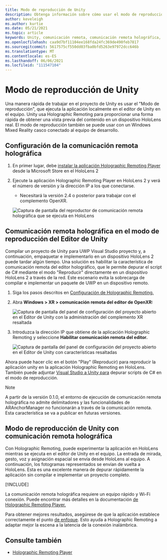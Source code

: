 ```yaml
---
title: Modo de reproducción de Unity
description: Obtenga información sobre cómo usar el modo de reproducción en el editor de Unity para obtener una vista previa de los cambios de la aplicación en un dispositivo sin implementar una aplicación.
author: keveleigh
ms.author: kurtie
ms.date: 05/21/2021
ms.topic: article
keywords: Unity, comunicación remota, comunicación remota holográfica, reproductor de comunicación remota holográfica, HoloLens, casco de realidad mixta, casco de realidad mixta de Windows, casco de realidad virtual, modo de juego de Unity
ms.openlocfilehash: caa9d7bf11104ee168fda24fc369de490feb7817
ms.sourcegitcommit: 5617575cf550dd03fba0bfd5263e97972dcc646b
ms.translationtype: MT
ms.contentlocale: es-ES
ms.lasthandoff: 06/06/2021
ms.locfileid: "111547104"
---
```

# <a name="unity-play-mode"></a>Modo de reproducción de Unity

Una manera rápida de trabajar en el proyecto de Unity es usar el "Modo de reproducción", que ejecuta la aplicación localmente en el editor de Unity en el equipo. Unity usa Holographic Remoting para proporcionar una forma rápida de obtener una vista previa del contenido en un dispositivo HoloLens real. El modo de reproducción también se puede usar con un Windows Mixed Reality casco conectado al equipo de desarrollo.

## <a name="holographic-remoting-setup"></a>Configuración de la comunicación remota holográfica

1. En primer lugar, debe [instalar la aplicación Holographic Remoting Player](https://www.microsoft.com/store/productId/9NBLGGH4SV40) desde la Microsoft Store en el HoloLens 2
2. Ejecute la aplicación Holographic Remoting Player en HoloLens 2 y verá el número de versión y la dirección IP a los que conectarse.
    * Necesitará la versión 2.4 o posterior para trabajar con el complemento OpenXR.

    ![Captura de pantalla del reproductor de comunicación remota holográfica que se ejecuta en HoloLens](images/openxr-features-img-01.png)

## <a name="holographic-remoting-in-unity-editor-play-mode"></a>Comunicación remota holográfica en el modo de reproducción del Editor de Unity

Compilar un proyecto de Unity para UWP Visual Studio proyecto y, a continuación, empaquetar e implementarlo en un dispositivo HoloLens 2 puede tardar algún tiempo. Una solución es habilitar la característica de comunicación remota del editor holográfico, que le permite depurar el script de C# mediante el modo "Reproducir" directamente en un dispositivo HoloLens 2 a través de la red. Este escenario evita la sobrecarga de compilar e implementar un paquete de UWP en un dispositivo remoto.

1. Siga los pasos descritos en [Configuración de Holographic Remoting.](#holographic-remoting-setup)
2. Abra **Windows > XR > comunicación remota del editor de OpenXR:**

    ![Captura de pantalla del panel de configuración del proyecto abierto en el Editor de Unity con la administración del complemento XR resaltada](images/openxr-features-img-02.png)

3. Introduzca la dirección IP que obtiene de la aplicación Holographic Remoting y seleccione **Habilitar comunicación remota del editor.**

    ![Captura de pantalla del panel de configuración del proyecto abierto en el Editor de Unity con características resaltadas](images/openxr-features-img-03.png)

Ahora puede hacer clic en el botón "Play" (Reproducir) para reproducir la aplicación unity en la aplicación Holographic Remoting en HoloLens. También puede adjuntar [Visual Studio a Unity para](/visualstudio/gamedev/unity/get-started/using-visual-studio-tools-for-unity?pivots=windows) depurar scripts de C# en el modo de reproducción.

> [!NOTE]
> A partir de la versión 0.1.0, el entorno de ejecución de comunicación remota holográfica no admite delimitadores y las funcionalidades de ARAnchorManager no funcionarán a través de la comunicación remota.  Esta característica se va a publicar en futuras versiones.

## <a name="unity-play-mode-with-holographic-remoting"></a>Modo de reproducción de Unity con comunicación remota holográfica

Con Holographic Remoting, puede experimentar la aplicación en HoloLens mientras se ejecuta en el editor de Unity en el equipo. La entrada de mirada, gesto, voz y asignación espacial se envía desde HoloLens al equipo. A continuación, los fotogramas representados se envían de vuelta a HoloLens. Esta es una excelente manera de depurar rápidamente la aplicación sin compilar e implementar un proyecto completo.

[!INCLUDE[](includes/unity-play-mode.md)]

La comunicación remota holográfica requiere un equipo rápido y Wi-Fi conexión. Puede encontrar más detalles en la documentación [de Holographic Remoting Player.](../platform-capabilities-and-apis/holographic-remoting-player.md)

Para obtener mejores resultados, asegúrese de que la aplicación establece correctamente el punto [de enfoque](focus-point-in-unity.md). Esto ayuda a Holographic Remoting a adaptar mejor la escena a la latencia de la conexión inalámbrica.

## <a name="see-also"></a>Consulte también

* [Holographic Remoting Player](../platform-capabilities-and-apis/holographic-remoting-player.md)
